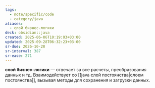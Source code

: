 ```yaml
---
tags:
  - note/specific/code
  - category/java
aliases:
  - слой бизнес-логики
deck: obsidian::java
created: 2025-06-06T10:19:03+03:00
updated: 2025-09-28T06:32:23+03:00
sr-due: 2026-10-20
sr-interval: 387
sr-ease: 271
---
```


**слой бизнес-логики**
—
отвечает за все расчеты, преобразования данных и тд.
Взаимодействует со [[java слой постоянства|слоем постоянства]], вызывая методы для сохранения и загрузки данных.
